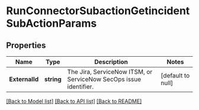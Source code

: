 # RunConnectorSubactionGetincidentSubActionParams

## Properties
Name | Type | Description | Notes
------------ | ------------- | ------------- | -------------
**ExternalId** | **string** | The Jira, ServiceNow ITSM, or ServiceNow SecOps issue identifier. | [default to null]

[[Back to Model list]](../README.md#documentation-for-models) [[Back to API list]](../README.md#documentation-for-api-endpoints) [[Back to README]](../README.md)

